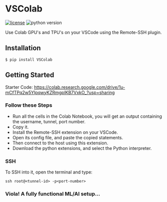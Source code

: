 # VSColab

[![license](https://img.shields.io/badge/license-MIT-blue.svg)](/LICENSE)
![python version](https://img.shields.io/badge/python-3.6%2C3.7%2C3.8-blue?logo=python)

Use Colab GPU's and TPU's on your VSCode using the Remote-SSH plugin.

## Installation

```
$ pip install VSColab
```

## Getting Started

Starter Code: https://colab.research.google.com/drive/1u-mCfTPq2w5YIpqwyKZRmgplKB7VxkO_?usp=sharing

### Follow these Steps

* Run all the cells in the Colab Notebook, you will get an output containing the username, tunnel, port number.
* Copy it.
* Install the Remote-SSH extension on your VSCode.
* Open its config file, and paste the copied statements.
* Then connect to the host using this extension.
* Download the python extensions, and select the Python interpreter.

### SSH

To SSH into it, open the terminal and type:
```
ssh root@<tunnel-id> -p<port-number>
```

### Viola! A fully functional ML/AI setup...